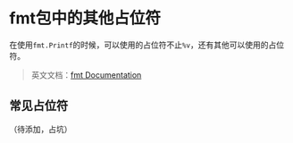 # fmt包中的其他占位符

在使用`fmt.Printf`的时候，可以使用的占位符不止`%v`，还有其他可以使用的占位符。

> 英文文档：[fmt Documentation](https://pkg.go.dev/fmt?utm_source=gopls)

## 常见占位符

（待添加，占坑）